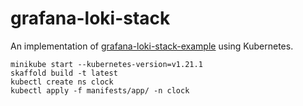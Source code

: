 # grafana-loki-stack
An implementation of [grafana-loki-stack-example](https://github.com/GusAntoniassi/grafana-loki-stack-example) using Kubernetes.

```
minikube start --kubernetes-version=v1.21.1
skaffold build -t latest
kubectl create ns clock
kubectl apply -f manifests/app/ -n clock
```
